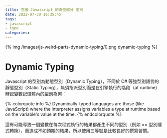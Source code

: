 ```yaml
---
title: 克服 Javascript 的奇怪部分 型別
date: 2022-07-30 16:35:45
tags:
- javascript
- type
categories:
---
```


{% img /images/js-weird-parts-dynamic-typing/0.png dynamic-typing %}
# Dynamic Typing
Javascript 的型別為動態型別（Dynamic Typing），不同於 C# 等強型別語言的靜態型別（Static Typing），無須指派型別而是在引擎執行的階段（at runtime）辨認變數記憶體內的型別為何：

{% colorquote info %}
Dynamically-typed languages are those (like JavaScript) where the interpreter assigns variables a type at runtime based on the variable's value at the time.
{% endcolorquote %}

這有可能導致一個變數在每次程式執行的結果都產生不同的型別（例如 == 型別隱式轉換），而造成不如預期的結果，所以使用三等號是比較良好的撰寫習慣。